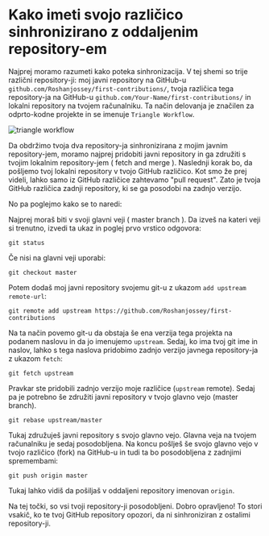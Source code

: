 # Kako imeti svojo različico sinhronizirano z oddaljenim repository-em

Najprej moramo razumeti kako poteka sinhronizacija. V tej shemi so trije različni repository-ji: moj javni repository na GitHub-u `github.com/Roshanjossey/first-contributions/`, tvoja različica tega repository-ja na GitHub-u `github.com/Your-Name/first-contributions/` in lokalni repository na tvojem računalniku. Ta način delovanja je značilen za odprto-kodne projekte in se imenuje `Triangle Workflow`.

<img style="float;" src="https://firstcontributions.github.io/assets/additional-material/triangle_workflow.png" alt="triangle workflow" />

Da obdržimo tvoja dva repository-ja sinhronizirana z mojim javnim repository-jem, moramo najprej pridobiti javni repository in ga združiti s tvojim lokalnim repository-jem ( fetch and merge ).
Naslednji korak bo, da pošljemo tvoj lokalni repository v tvojo GitHub različico. Kot smo že prej videli, lahko samo iz GitHub različice zahtevamo "pull request". Zato je tvoja GitHub različica zadnji repository, ki se ga posodobi na zadnjo verzijo.

No pa poglejmo kako se to naredi:

Najprej moraš biti v svoji glavni veji ( master branch ). Da izveš na kateri veji si trenutno, izvedi ta ukaz in poglej prvo vrstico odgovora:

```
git status
```

Če nisi na glavni veji uporabi:

```
git checkout master
```

Potem dodaš moj javni repository svojemu git-u z ukazom `add upstream remote-url`:

```
git remote add upstream https://github.com/Roshanjossey/first-contributions
```

Na ta način povemo git-u da obstaja še ena verzija tega projekta na podanem naslovu in da jo imenujemo `upstream`. Sedaj, ko ima tvoj git ime in naslov, lahko s tega naslova pridobimo zadnjo verzijo javnega repository-ja z ukazom `fetch`:

```
git fetch upstream
```

Pravkar ste pridobili zadnjo verzijo moje različice (`upstream` remote). Sedaj pa je potrebno še združiti javni repository v tvojo glavno vejo (master branch).

```
git rebase upstream/master
```

Tukaj združuješ javni repository s svojo glavno vejo. Glavna veja na tvojem računalniku je sedaj posodobljena. Na koncu pošlješ še svojo glavno vejo v tvojo različico (fork) na GitHub-u in tudi ta bo posodobljena z zadnjimi spremembami:

```
git push origin master
```

Tukaj lahko vidiš da pošiljaš v oddaljeni repository imenovan `origin`.

Na tej točki, so vsi tvoji repository-ji posodobljeni. Dobro opravljeno! To stori vsakič, ko te tvoj GitHub repository opozori, da ni sinhroniziran z ostalimi repository-ji.
